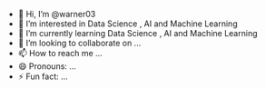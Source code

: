 - 👋 Hi, I’m @warner03
- 👀 I’m interested in Data Science , AI  and Machine Learning
- 🌱 I’m currently learning Data Science , AI  and Machine Learning
- 💞️ I’m looking to collaborate on ...
- 📫 How to reach me ...
- 😄 Pronouns: ...
- ⚡ Fun fact: ...

<!---
warner03/warner03 is a ✨ special ✨ repository because its `README.md` (this file) appears on your GitHub profile.
You can click the Preview link to take a look at your changes.
--->
